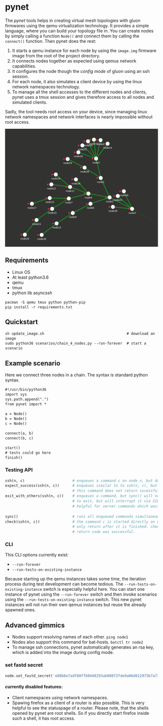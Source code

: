 # pynet

The *pynet* tools helps in creating virtual mesh topologies
with gluon firmwares using the qemu virtualization
technology. It provides a simple language, where you can
build your topology file in. You can create nodes by
simply calling a function `Node()` and connect them by
calling the `connect()` function. Then pynet does the rest:

1. It starts a qemu instance for each node by using the `image.img` firmware image from the root of the project directory.
2. It connects nodes together as expected using qemus network capabilities.
3. It configures the node though the *config mode* of gluon using an ssh session.
4. For each node, it also simulates a client device by using the linux network namespaces technology.
5. To manage all the shell accesses to the different nodes and clients, pynet uses a tmux session and gives therefore access to all nodes and simulated clients.

Sadly, the tool needs root access on your device, since
managing linux network namespaces and network interfaces
is nearly impossible without root access.

![picture of random mesh generated by pynet](mesh.gif)

## Requirements

- Linux OS
- At least python3.6
- qemu
- tmux
- python lib asyncssh

``` shell
pacman -S qemu tmux python python-pip
pip install -r requirements.txt
```

## Quickstart

``` shell
sh update_image.sh                                      # download an image
sudo python36 scenarios/chain_4_nodes.py --run-forever  # start a scenario
```

## Example scenario

Here we connect three nodes in a chain. The syntax is
standard python syntax.
```
#!/usr/bin/python36
import sys
sys.path.append(".")
from pynet import *

a = Node()
b = Node()
c = Node()

connect(a, b)
connect(b, c)

start()
# tests could go here
finish()
```

### Testing API

``` python
ssh(n, c)                      # enqueues a command c on node n, but does not yet run them
expect_success(ssh(n, c))      # enqueues similar to to ssh(n, c), but the test will fail, if
                               # this command does not return sucessfully
exit_with_others(ssh(n, c))    # enqueues a command, but sync() will not wait for this command
                               # to exit, but will interrupt it via SIGINT (CTRL+C). This is
                               # helpful for server commands which would run forever.

sync()                         # runs all enqueued commands simultaneously till they end
check(ssh(n, c))               # the command c is started directly on node n and check() will
                               # only return after it is finished. check() returns True, if the
                               # return code was successful.
```

### CLI

This CLI options currently exist:
- `--run-forever`
- `--run-tests-on-existing-instance`

Because starting up the qemu instances takes some time, the iteration process during test development can become
tedious. The `--run-tests-on-existing-instance` switch is especially helpful here. You can start one instance of pynet
using the `--run-forever` switch and then invoke scenarios using the `--run-tests-on-existing-instance` switch. This 
new pynet instances will not run their own qemus instances but reuse the already spawned ones. 

## Advanced gimmics

- Nodes support resolving names of each other. ```ping node1```
- Nodes also support this command for bat-hosts. ```batctl tr node2```
- To manage ssh connections, pynet automatically generates an rsa key, which is added into the image during config mode.

### set fastd secret

``` python
node.set_fastd_secret('e88b6e7adf88ffb9448293ab008f2fde9a06d012973b7a73cb4947781f6020f2')
```

#### currently disabled features:
- Client namespaces using network namespaces.
- Spawing firefox as a client of a router is also possible. This is very helpful to see the statuspage of a router. Please note, that the shells opened by pynet are root shells. So if you directly start firefox inside such a shell, it has root access.
